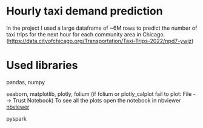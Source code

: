# Hourly taxi demand prediction
In the project I used a large dataframe of ~6M rows to predict the number of taxi trips for the next hour for each community area in Chicago. (https://data.cityofchicago.org/Transportation/Taxi-Trips-2022/npd7-ywjz)

# Used libraries
pandas, numpy

seaborn, matplotlib, plotly, folium (if folium or plotly_calplot fail to plot: File --> Trust Notebook)
To see all the plots open the notebook in nbviewer
[nbviewer](https://nbviewer.org/github/vladislavziyangulov/workshop/blob/main/taxi_trips.ipynb)

pyspark
